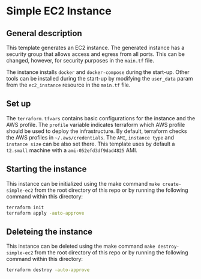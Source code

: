# Simple EC2 Instance

## General description

This template generates an EC2 instance.
The generated instance has a security group that allows access and egress from all ports. This can be changed, however, for security purposes in the `main.tf` file.

The instance installs `docker` and `docker-compose` during the start-up. Other tools
can be installed during the start-up by modifying the `user_data` param from the `ec2_instance` resource in the `main.tf` file.

## Set up

The `terraform.tfvars` contains basic configurations for the instance and the AWS profile. The `profile` variable indicates terraform which AWS profile should be used to deploy the infrastructure. By default, terraform checks the AWS profiles in `~/.aws/credentials`.
The `AMI`, `instance type` and `instance size` can be also set there. This template uses by default a `t2.small` machine with a `ami-052efd3df9dad4825` AMI.

## Starting the instance

This instance can be initialized using the make command `make create-simple-ec2` from the root directory of this repo or by running the following command within this directory:

``` bash
terraform init
terraform apply -auto-approve
```

## Deleteing the instance

This instance can be deleted using the make command `make destroy-simple-ec2` from the root directory of this repo or by running the following command within this directory:

``` bash
terraform destroy -auto-approve
```
